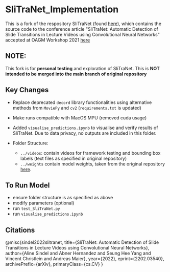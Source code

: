 # SliTraNet_Implementation

This is a fork of the respository SliTraNet (found [here](https://github.com/asindel/SliTraNet)), which contains the source code to the conference article "SliTraNet: Automatic Detection of Slide Transitions in Lecture Videos using Convolutional Neural Networks" accepted at OAGM Workshop 2021 [here](https://arxiv.org/pdf/2202.03540.pdf)

## NOTE:
This fork is for **personal testing** and exploration of SliTraNet. This is **NOT intended to be merged into the main branch of original repository**

## Key Changes
- Replace deprecated `decord` library functionalities using alternative methods from `MoviePy` and `cv2` (`requirements.txt` is updated)
- Make runs compatible with MacOS MPU (removed cuda usage)
- Added `visualise_predictions.ipynb` to visualise and verify results of SliTraNet. Due to data privacy, no outputs are included in this folder.

- Folder Structure:
	- `../videos`: contain videos for framework testing and bounding box labels (text files as specified in original repository)
	- `../weights` contain model weights, taken from the original repository [here](https://drive.google.com/drive/folders/1aQDVplbbpt-zgH2O1q7685AZ1hl0BsVV?usp=sharing).

## To Run Model
- ensure folder structure is as specified as above
- modify parameters (optional)
- run `test_SliTraNet.py`
- run `visualise_predictions.ipynb` 

## Citations
@misc{sindel2022slitranet,
		title={SliTraNet: Automatic Detection of Slide Transitions in Lecture Videos using Convolutional Neural Networks},
		author={Aline Sindel and Abner Hernandez and Seung Hee Yang and Vincent Christlein and Andreas Maier},
		year={2022},
		eprint={2202.03540},
		archivePrefix={arXiv},
		primaryClass={cs.CV}
	  }